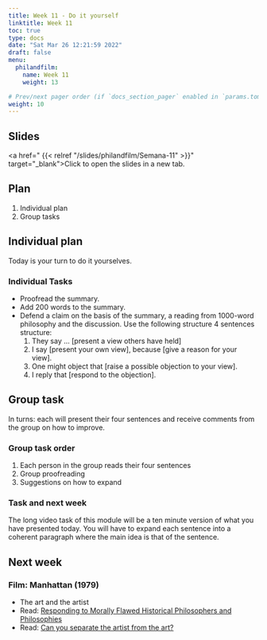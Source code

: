 ```yaml
---
title: Week 11 - Do it yourself
linktitle: Week 11
toc: true
type: docs
date: "Sat Mar 26 12:21:59 2022"
draft: false
menu:
  philandfilm:
    name: Week 11
    weight: 13

# Prev/next pager order (if `docs_section_pager` enabled in `params.toml`)
weight: 10
---
```



## Slides


<a href=" {{< relref "/slides/philandfilm/Semana-11" >}}" target="_blank">Click to open the slides in a new tab.</a>



## Plan

1.  Individual plan
2.  Group tasks

## Individual plan

Today is your turn to do it yourselves.

### Individual Tasks


* Proofread the summary.
* Add 200 words to the summary.
* Defend a claim on the basis of the summary, a reading from 1000-word philosophy and the discussion. Use the following structure 4 sentences structure:
    1.  They say ... \[present a view others have held\]
    2.  I say \[present your own view\], because \[give a reason for your view\].
    3.  One might object that \[raise a possible objection to your view\].
    4.  I reply that \[respond to the objection\].

## Group task

In turns: each will present their four sentences and receive comments from the group on how to improve.

### Group task order
1. Each person in the group reads their four sentences
1. Group proofreading
1. Suggestions on how to expand

### Task and next week


The long video task of this module will be a ten minute version of what you have presented today. You will have to expand each sentence into a coherent paragraph where the main idea is that of the sentence. 

## Next week
### Film: Manhattan (1979)

* The art and the artist
* Read: [Responding to Morally Flawed Historical Philosophers and Philosophies](https://1000wordphilosophy.com/2018/07/17/responding-to-morally-flawed-historical-philosophers-and-philosophies/)
* Read: [Can you separate the artist from the art?](https://www.bbc.com/culture/article/20170517-can-you-separate-the-artist-from-the-art)
